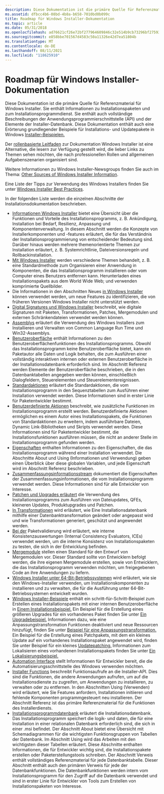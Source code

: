 ```yaml
---
description: Diese Dokumentation ist die primäre Quelle für Referenzmaterial für Windows Installer.
ms.assetid: dfbcc4b6-08bd-4b8a-b658-7010bd0b099c
title: Roadmap für Windows Installer-Dokumentation
ms.topic: article
ms.date: 05/31/2018
ms.openlocfilehash: ad76621cf26e72bf277964609846c32e514b9cb73296bf27593111f84b92d037
ms.sourcegitcommit: e858bbe701567d4583c50a11326e42d7ea51804b
ms.translationtype: MT
ms.contentlocale: de-DE
ms.lasthandoff: 08/11/2021
ms.locfileid: "118625910"
---
```

# <a name="roadmap-to-windows-installer-documentation"></a>Roadmap für Windows Installer-Dokumentation

Diese Dokumentation ist die primäre Quelle für Referenzmaterial für Windows Installer. Sie enthält Informationen zu Installationspaketen und zum Installationsprogrammdienst. Sie enthält auch vollständige Beschreibungen der Anwendungsprogrammierschnittstelle (API) und der Elemente der Installer-Datenbank. Diese Dokumentation enthält auch eine Erörterung grundlegender Beispiele für Installations- und Updatepakete in Windows [Installer-Beispielen.](windows-installer-examples.md)

Der [rollenbasierte Leitfaden](role-based-guide-to-windows-installer-documentation.md) zur Dokumentation Windows Installer ist eine Alternative, die lesern zur Verfügung gestellt wird, die lieber Links zu Themen sehen möchten, die nach professionellen Rollen und allgemeinen Aufgabenszenarien organisiert sind.

Weitere Informationen zu Windows Installer-Newsgroups finden Sie auch im Thema: [Other Sources of Windows Installer Information](other-sources-of-windows-installer-information.md).

Eine Liste der Tipps zur Verwendung des Windows Installers finden Sie unter [Windows Installer Best Practices](windows-installer-best-practices.md).

In der folgenden Liste werden die einzelnen Abschnitte der Installationsdokumentation beschrieben.

-   [Informationen Windows Installer](about-windows-installer.md) bietet eine Übersicht über die Funktionen und Vorteile des Installationsprogramms, z. B. Ankündigung, Installation bei Bedarf, Resilienz, Anpassung und Komponentenverwaltung. In diesem Abschnitt werden die Konzepte von Installerkomponenten und -features erläutert, die für das Verständnis der Installationsprogrammierung von entscheidender Bedeutung sind. Darüber hinaus werden mehrere themenorientierte Themen zur Installation erläutert, z. B. Systemrichtlinie, Dateiversionsregeln und Rollbackinstallation.
-   [Mit Windows Installer](using-windows-installer.md) werden verschiedene Themen behandelt, z. B. eine Standardmethode zum Organisieren einer Anwendung in Komponenten, die das Installationsprogramm installieren oder vom Computer eines Benutzers entfernen kann. Herunterladen eines Installationspakets aus dem World Wide Web; und verwenden komprimierte Quellbilder.
-   Die Informationen in den Abschnitten Neues [in Windows Installer](what-s-new-in-windows-installer.md) können verwendet werden, um neue Features zu identifizieren, die von früheren Versionen Windows Installer nicht unterstützt werden.
-   [Digital Signatures und Windows Installer](digital-signatures-and-windows-installer.md) beschreibt, wie digitale Signaturen mit Paketen, Transformationen, Patches, Mergemodulen und externen Schränkendateien verwendet werden können.
-   [Assemblys](assemblies.md) erläutert die Verwendung des Windows Installers zum Installieren und Verwalten von Common Language Run Time und Win32-Assemblys.
-   [Benutzeroberfläche](user-interface.md) enthält Informationen zu den Benutzeroberflächenfunktionen des Installationsprogramms. Obwohl das Installationsprogramm keine Benutzeroberfläche bietet, kann ein Paketautor alle Daten und Logik behalten, die zum Ausführen einer vollständig interaktiven internen oder externen Benutzeroberfläche in der Installationsdatenbank erforderlich sind. Im Abschnitt Referenz werden Elemente der Benutzeroberfläche beschrieben, die in den Datenbanktabellen angegeben werden können, einschließlich Dialogfeldern, Steuerelementen und Steuerelementereignissen.
-   [Standardaktionen](standard-actions.md) erläutert die Standardaktionen, die vom Installationsprogramm in den Sequenztabellen zum Ausführen einer Installation verwendet werden. Diese Informationen sind in erster Linie für Paketentwickler bestimmt.
-   [Benutzerdefinierte Aktionen](custom-actions.md) beschreibt, wie zusätzliche Funktionen im Installationsprogramm erstellt werden. Benutzerdefinierte Aktionen ermöglichen es einem Autor eines Installationspakets, die Funktionen von Standardaktionen zu erweitern, indem ausführbare Dateien, Dynamic Link-Bibliotheken und Skripts verwendet werden. Diese Informationen sind für Paketentwickler bestimmt, die Installationsfunktionen ausführen müssen, die nicht an anderer Stelle im Installationsprogramm gefunden werden.
-   [Eigenschaften](properties.md) enthalten Informationen zu den Eigenschaften, die das Installationsprogramm während einer Installation verwendet. Die Abschnitte About und Using (Informationen und Verwendung) geben einen Überblick über diese globalen Variablen, und jede Eigenschaft wird im Abschnitt Referenz beschrieben.
-   [Zusammenfassungsinformationsstream](summary-information-stream.md) dokumentiert die Eigenschaften der Zusammenfassungsinformationen, die vom Installationsprogramm verwendet werden. Diese Informationen sind für alle Entwickler von Interesse.
-   [Patchen und Upgrades erläutert](patching-and-upgrades.md) die Verwendung des Installationsprogramms zum Ausführen von Dateiupdates, QFEs, kleineren Updates, Produktupgrades und Patchen.
-   [In Transformationen](transforms.md) wird erläutert, wie Eine Installationsdatenbank mithilfe einer Datenbanktransformation geändert oder angepasst wird und wie Transformationen generiert, geschützt und angewendet werden.
-   [Bei der](package-validation.md) Paketvalidierung wird erläutert, wie interne Konsistenzauswertungen (Internal Consistency Evaluators, ICEs) verwendet werden, um die interne Konsistenz von Installationspaketen zu testen, die sich in der Entwicklung befinden.
-   [Mergemodule](merge-modules.md) stellen einen Standard für den Entwurf von Mergemodulen vor. Dieser Standard sollte von Entwicklern befolgt werden, die ihre eigenen Mergemodule erstellen, sowie von Entwicklern, die das Installationsprogramm verwenden möchten, um freigegebenen Code an ihre Anwendungen zu liefern.
-   [Windows Installer unter 64-Bit-Betriebssystemen](windows-installer-on-64-bit-operating-systems.md) wird erläutert, wie sie den Windows-Installer verwenden, um Installationskomponenten zu installieren und zu verwalten, die für die Ausführung unter 64-Bit-Betriebssystemen entwickelt wurden.
-   [Windows Installer-Beispiele](windows-installer-examples.md) enthält ein schritt-für-Schritt-Beispiel zum Erstellen eines Installationspakets mit einer internen Benutzeroberfläche in [Einem Installationsbeispiel.](an-installation-example.md) Ein Beispiel für die Erstellung eines größeren Upgrades für ein vorhandenes Paket finden Sie unter [Ein Upgradebeispiel.](an-upgrade-example.md) Informationen dazu, wie eine Anpassungstransformation Funktionen deaktiviert und neue Ressourcen hinzufügt, finden Sie unter [Beispiel für eine Anpassungstransformation.](a-customization-transform-example.md) Ein Beispiel für die Erstellung eines Patchpakets, mit dem ein kleines Update auf ein vorhandenes Installationspaket angewendet wird, finden Sie unter Beispiel für ein kleines [Updatepatching.](a-small-update-patching-example.md) Informationen zum Lokalisieren eines vorhandenen Installationspakets finden Sie unter [Ein Lokalisierungsbeispiel.](a-localization-example.md)
-   [Automation Interface](automation-interface.md) stellt Informationen für Entwickler bereit, die die Automatisierungsschnittstelle des Windows verwenden möchten.
-   [Installer Functions](installer-functions.md) beschreibt Funktionsaufrufe an die Installer-API. Dies sind die Funktionen, die andere Anwendungen aufrufen, um auf die Installationsdienste zu zugreifen, um Anwendungen zu installieren, zu verwalten oder zu entfernen. In den Abschnitten Using (Verwenden) wird erläutert, wie Sie Features anfordern, Installationen initiieren und fehlende Komponenten programmgesteuert neu installieren. Der Abschnitt Referenz ist das primäre Referenzmaterial für die Funktionen des Installerdiensts.
-   [Installationsprogrammdatenbank](installer-database.md) erläutert die Installationsdatenbank. Das Installationsprogramm speichert die logik- und daten, die für eine Installation in einer relationalen Datenbank erforderlich sind, die sich in einer .msi befindet. Der Abschnitt About bietet eine Übersicht mit Schemadiagrammen für die wichtigsten Funktionsgruppen von Tabellen der Datenbank. Im Abschnitt Using wird das Arbeiten mit den wichtigsten dieser Tabellen erläutert. Diese Abschnitte enthalten Informationen, die für Entwickler wichtig sind, die Installationspakete erstellen oder Paketerstellungstools schreiben. Der Abschnitt Verweis enthält vollständiges Referenzmaterial für jede Datenbanktabelle. Dieser Abschnitt enthält auch den primären Verweis für jede der Datenbankfunktionen. Die Datenbankfunktionen werden intern vom Installationsprogramm für den Zugriff auf die Datenbank verwendet und sind in erster Linie für Entwickler von Tools zum Erstellen von Installationspaketen von Interesse.

 

 



